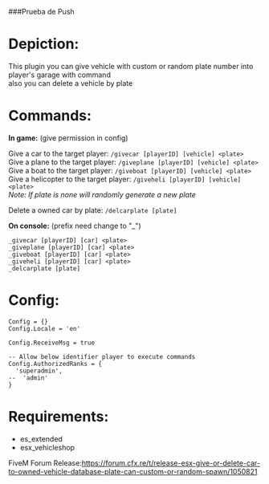 ###Prueba de Push

# **Depiction:**
This plugin you can give vehicle with custom or random plate number into player's garage with command  
also you can delete a vehicle by plate  

# **Commands:**
**In game:** (give permission in config)  

Give a car to the target player:  ``/givecar [playerID] [vehicle] <plate>``    
Give a plane to the target player:  ``/giveplane [playerID] [vehicle] <plate>``    
Give a boat to the target player:  ``/giveboat [playerID] [vehicle] <plate>``    
Give a helicopter to the target player:  ``/giveheli [playerID] [vehicle] <plate>``    
*Note: If plate is none will randomly generate a new plate*  
  
Delete a owned car by plate: ``/delcarplate [plate]``  

**On console:**  (prefix need change to "_")
```
_givecar [playerID] [car] <plate>
_giveplane [playerID] [car] <plate>
_giveboat [playerID] [car] <plate>
_giveheli [playerID] [car] <plate>
_delcarplate [plate]
```

# **Config:**
```
Config = {}
Config.Locale = 'en'

Config.ReceiveMsg = true

-- Allow below identifier player to execute commands
Config.AuthorizedRanks = {
  'superadmin',
--  'admin'
}
```
  
# **Requirements:**
* es_extended
* esx_vehicleshop 

FiveM Forum Release:https://forum.cfx.re/t/release-esx-give-or-delete-car-to-owned-vehicle-database-plate-can-custom-or-random-spawn/1050821

